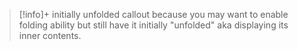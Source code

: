 > [!info]+ initially unfolded callout
> because you may want to enable folding ability but still have it initially "unfolded" aka displaying its inner contents.